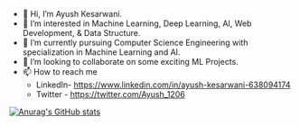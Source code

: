 - 👋 Hi, I’m Ayush Kesarwani.
- 👀 I’m interested in Machine Learning, Deep Learning, AI, Web Development, & Data Structure.
- 🌱 I’m currently pursuing Computer Science Engineering with specialization in Machine Learning and AI.
- 💞️ I’m looking to collaborate on some exciting ML Projects.
- 📫 How to reach me 
  - LinkedIn- https://www.linkedin.com/in/ayush-kesarwani-638094174
  - Twitter - https://twitter.com/Ayush_1206


[![Anurag's GitHub stats](https://github-readme-stats.vercel.app/api?username=Ayush12062000&count_private=true)](https://github.com/Ayush12062000/github-readme-stats)
<!---
Ayush12062000/Ayush12062000 is a ✨ special ✨ repository because its `README.md` (this file) appears on your GitHub profile.
You can click the Preview link to take a look at your changes.
--->
